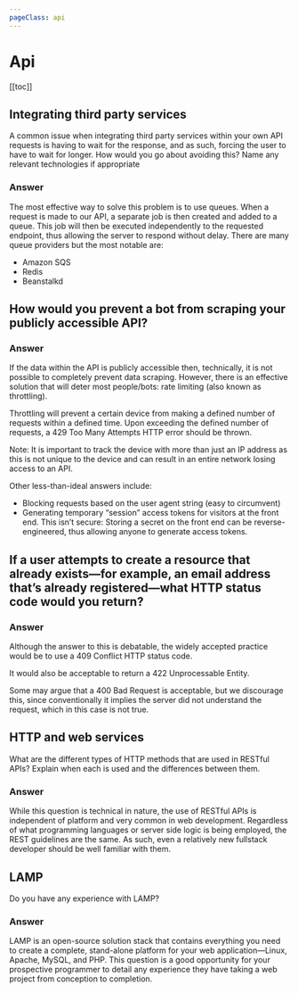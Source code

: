 ```yaml
---
pageClass: api
---
```

# Api
[[toc]]

## Integrating third party services
A common issue when integrating third party services within your own API requests is having to wait for the response, and as such, forcing the user to have to wait for longer.
How would you go about avoiding this? Name any relevant technologies if appropriate
### Answer
The most effective way to solve this problem is to use queues.
When a request is made to our API, a separate job is then created and added to a queue. This job will then be executed independently to the requested endpoint, thus allowing the server to respond without delay.
There are many queue providers but the most notable are:
- Amazon SQS
- Redis
- Beanstalkd
## How would you prevent a bot from scraping your publicly accessible API?
### Answer
If the data within the API is publicly accessible then, technically, it is not possible to completely prevent data scraping. However, there is an effective solution that will deter most people/bots: rate limiting (also known as throttling).

Throttling will prevent a certain device from making a defined number of requests within a defined time. Upon exceeding the defined number of requests, a 429 Too Many Attempts HTTP error should be thrown.

Note: It is important to track the device with more than just an IP address as this is not unique to the device and can result in an entire network losing access to an API.

Other less-than-ideal answers include:

- Blocking requests based on the user agent string (easy to circumvent)
- Generating temporary “session” access tokens for visitors at the front end. This isn’t secure: Storing a secret on the front end can be reverse-engineered, thus allowing anyone to generate access tokens.
## If a user attempts to create a resource that already exists—for example, an email address that’s already registered—what HTTP status code would you return?
### Answer
Although the answer to this is debatable, the widely accepted practice would be to use a 409 Conflict HTTP status code.

It would also be acceptable to return a 422 Unprocessable Entity.

Some may argue that a 400 Bad Request is acceptable, but we discourage this, since conventionally it implies the server did not understand the request, which in this case is not true.

## HTTP and web services
What are the different types of HTTP methods that are used in RESTful APIs? Explain when each is used and the differences between them.
### Answer
While this question is technical in nature, the use of RESTful APIs is independent of platform and very common in web development. Regardless of what programming languages or server side logic is being employed, the REST guidelines are the same. As such, even a relatively new fullstack developer should be well familiar with them.

## LAMP
Do you have any experience with LAMP?
### Answer
LAMP is an open-source solution stack that contains everything you need to create a complete, stand-alone platform for your web application—Linux, Apache, MySQL, and PHP. This question is a good opportunity for your prospective programmer to detail any experience they have taking a web project from conception to completion.
